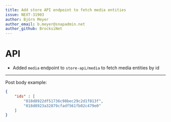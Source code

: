 ```yaml
---
title: Add store API endpoint to fetch media entities
issue: NEXT-31903
author: Björn Meyer
author_email: b.meyer@snapadmin.net
author_github: BrocksiNet
---
```


# API
* Added `media` endpoint to `store-api/media` to fetch media entities by id
___
Post body example:
```json
{
    "ids" : [
        "018d8922df51736c98bec29c2d1f813f",
        "018d8923a32879cfadf561fb02c479e0"
    ]
}
```
